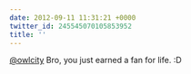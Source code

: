 ```yaml
---
date: 2012-09-11 11:31:21 +0000
twitter_id: 245545070105853952
title: ''
---
```


<!-- Tweet at https://twitter.com/statuses/245520672300875776 is either deleted or protected. -->

[@owlcity](https://twitter.com/owlcity) Bro, you just earned a fan for life. :D
